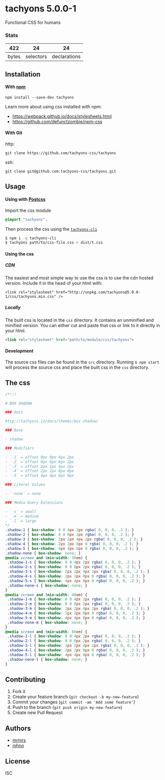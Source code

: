 # tachyons 5.0.0-1

Functional CSS for humans

### Stats

422 | 24 | 24
---|---|---
bytes | selectors | declarations

## Installation

#### With [npm](https://npmjs.com)

```
npm install --save-dev tachyons
```

Learn more about using css installed with npm:
* https://webpack.github.io/docs/stylesheets.html
* https://github.com/defunctzombie/npm-css

#### With Git

http:
```
git clone https://github.com/tachyons-css/tachyons
```

ssh:
```
git clone git@github.com:tachyons-css/tachyons.git
```

## Usage

#### Using with [Postcss](https://github.com/postcss/postcss)

Import the css module

```css
@import "tachyons";
```

Then process the css using the [`tachyons-cli`](https://github.com/tachyons-css/tachyons-cli)

```sh
$ npm i -g tachyons-cli
$ tachyons path/to/css-file.css > dist/t.css
```

#### Using the css

##### CDN
The easiest and most simple way to use the css is to use the cdn hosted version. Include it in the head of your html with:

```
<link rel="stylesheet" href="http://unpkg.com/tachyons@5.0.0-1/css/tachyons.min.css" />
```

##### Locally
The built css is located in the `css` directory. It contains an unminified and minified version.
You can either cut and paste that css or link to it directly in your html.

```html
<link rel="stylesheet" href="path/to/module/css/tachyons">
```

#### Development

The source css files can be found in the `src` directory.
Running `$ npm start` will process the source css and place the built css in the `css` directory.

## The css

```css
/*!!!

# BOX SHADOW

### Docs

http://tachyons.io/docs/themes/box-shadow/

### Base

- shadow

### Modifiers

- `-1` = offset 0px 0px 4px 2px
- `-2` = offset 0px 0px 8px 2px
- `-3` = offset 2px 2px 4px 2px
- `-4` = offset 2px 2px 8px 0px
- `-5` = offset 4px 4px 8px 0px

### Literal Values

- `-none` = none

### Media Query Extensions

- `-s` = small
- `-m` = medium
- `-l` = large
*/
.shadow-1 { box-shadow: 0 0 4px 2px rgba( 0, 0, 0, .2 ); }
.shadow-2 { box-shadow: 0 0 8px 2px rgba( 0, 0, 0, .2 ); }
.shadow-3 { box-shadow: 2px 2px 4px 2px rgba( 0, 0, 0, .2 ); }
.shadow-4 { box-shadow: 2px 2px 8px 0 rgba( 0, 0, 0, .2 ); }
.shadow-5 { box-shadow: 4px 4px 8px 0 rgba( 0, 0, 0, .2 ); }
.shadow-none { box-shadow: none; }
@media screen and (min-width: 30em) {
 .shadow-1-s { box-shadow: 0 0 4px 2px rgba( 0, 0, 0, .2 ); }
 .shadow-2-s { box-shadow: 0 0 8px 2px rgba( 0, 0, 0, .2 ); }
 .shadow-3-s { box-shadow: 2px 2px 4px 2px rgba( 0, 0, 0, .2 ); }
 .shadow-4-s { box-shadow: 2px 2px 8px 0 rgba( 0, 0, 0, .2 ); }
 .shadow-5-s { box-shadow: 4px 4px 8px 0 rgba( 0, 0, 0, .2 ); }
 .shadow-none-s { box-shadow: none; }
}
@media screen and (min-width: 48em) {
 .shadow-1-m { box-shadow: 0 0 4px 2px rgba( 0, 0, 0, .2 ); }
 .shadow-2-m { box-shadow: 0 0 8px 2px rgba( 0, 0, 0, .2 ); }
 .shadow-3-m { box-shadow: 2px 2px 4px 2px rgba( 0, 0, 0, .2 ); }
 .shadow-4-m { box-shadow: 2px 2px 8px 0 rgba( 0, 0, 0, .2 ); }
 .shadow-5-m { box-shadow: 4px 4px 8px 0 rgba( 0, 0, 0, .2 ); }
 .shadow-none-m { box-shadow: none; }
}
@media screen and (min-width: 60em) {
 .shadow-1-l { box-shadow: 0 0 4px 2px rgba( 0, 0, 0, .2 ); }
 .shadow-2-l { box-shadow: 0 0 8px 2px rgba( 0, 0, 0, .2 ); }
 .shadow-3-l { box-shadow: 2px 2px 4px 2px rgba( 0, 0, 0, .2 ); }
 .shadow-4-l { box-shadow: 2px 2px 8px 0 rgba( 0, 0, 0, .2 ); }
 .shadow-5-l { box-shadow: 4px 4px 8px 0 rgba( 0, 0, 0, .2 ); }
 .shadow-none-l { box-shadow: none; }
}
```

## Contributing

1. Fork it
2. Create your feature branch (`git checkout -b my-new-feature`)
3. Commit your changes (`git commit -am 'Add some feature'`)
4. Push to the branch (`git push origin my-new-feature`)
5. Create new Pull Request

## Authors

* [mrmrs](http://mrmrs.io)
* [johno](http://johnotander.com)

## License

ISC

